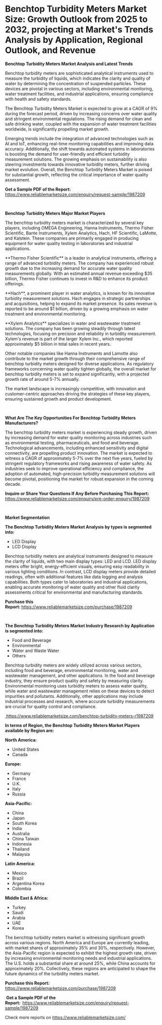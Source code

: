 <p><h1>Benchtop Turbidity Meters Market Size: Growth Outlook from 2025 to 2032, projecting at Market's Trends Analysis by Application, Regional Outlook, and Revenue</h1></p><p><strong>Benchtop Turbidity Meters Market Analysis and Latest Trends</strong></p>
<p><p>Benchtop turbidity meters are sophisticated analytical instruments used to measure the turbidity of liquids, which indicates the clarity and quality of water by determining the concentration of suspended particles. These devices are pivotal in various sectors, including environmental monitoring, water treatment facilities, and industrial applications, ensuring compliance with health and safety standards.</p><p>The Benchtop Turbidity Meters Market is expected to grow at a CAGR of 9% during the forecast period, driven by increasing concerns over water quality and stringent environmental regulations. The rising demand for clean and safe drinking water, coupled with the expansion of water treatment facilities worldwide, is significantly propelling market growth. </p><p>Emerging trends include the integration of advanced technologies such as AI and IoT, enhancing real-time monitoring capabilities and improving data accuracy. Additionally, the shift towards automated systems in laboratories is boosting the demand for user-friendly and efficient turbidity measurement solutions. The growing emphasis on sustainability is also steering investments towards innovative turbidity meters, further driving market evolution. Overall, the Benchtop Turbidity Meters Market is poised for substantial growth, reflecting the critical importance of water quality assessment.</p></p>
<p><strong>Get a Sample PDF of the Report:&nbsp;</strong> <a href="https://www.reliablemarketsize.com/enquiry/request-sample/1987209?utm_campaign=2333&utm_medium=2&utm_source=Github&utm_content=ia&utm_term=02032025&utm_id=benchtop-turbidity-meters">https://www.reliablemarketsize.com/enquiry/request-sample/1987209</a></p>
<p>&nbsp;</p>
<p><strong>Benchtop Turbidity Meters Major Market Players</strong></p>
<p><p>The benchtop turbidity meters market is characterized by several key players, including OMEGA Engineering, Hanna Instruments, Thermo Fisher Scientific, Bante Instruments, Xylem Analytics, Hach, HF Scientific, LaMotte, and Kalstein. These companies are primarily engaged in producing equipment for water quality testing in laboratories and industrial applications.</p><p>**Thermo Fisher Scientific** is a leader in analytical instruments, offering a range of advanced turbidity meters. The company has experienced robust growth due to the increasing demand for accurate water quality measurements globally. With an estimated annual revenue exceeding $35 billion, Thermo Fisher continues to invest in R&D to enhance its product offerings.</p><p>**Hach**, a prominent player in water analytics, is known for its innovative turbidity measurement solutions. Hach engages in strategic partnerships and acquisitions, helping to expand its market presence. Its sales revenue is reported to be around $1 billion, driven by a growing emphasis on water treatment and environmental monitoring.</p><p>**Xylem Analytics** specializes in water and wastewater treatment solutions. The company has been growing steadily through latest technologies, focusing on precision and reliability in turbidity measurement. Xylem's revenue is part of the larger Xylem Inc., which reported approximately $5 billion in total sales in recent years.</p><p>Other notable companies like Hanna Instruments and Lamotte also contribute to the market growth through their comprehensive range of benchtop turbidity meters designed for diverse applications. As regulatory frameworks concerning water quality tighten globally, the overall market for benchtop turbidity meters is set to expand significantly, with a projected growth rate of around 5-7% annually.</p><p>The market landscape is increasingly competitive, with innovation and customer-centric approaches driving the strategies of these key players, ensuring sustained growth and product development.</p></p>
<p>&nbsp;</p>
<p><strong>What Are The Key Opportunities For Benchtop Turbidity Meters Manufacturers?</strong></p>
<p><p>The benchtop turbidity meters market is experiencing steady growth, driven by increasing demand for water quality monitoring across industries such as environmental testing, pharmaceuticals, and food and beverage. Technological advancements, including enhanced sensitivity and digital connectivity, are propelling product innovation. The market is expected to witness a CAGR of approximately 5-7% over the next five years, fueled by stringent regulatory frameworks and rising awareness of water safety. As industries seek to improve operational efficiency and compliance, the adoption of automated, high-precision turbidity measurement solutions will become pivotal, positioning the market for robust expansion in the coming decade.</p></p>
<p><strong>Inquire or Share Your Questions If Any Before Purchasing This Report:</strong> <a href="https://www.reliablemarketsize.com/enquiry/pre-order-enquiry/1987209?utm_campaign=2333&utm_medium=2&utm_source=Github&utm_content=ia&utm_term=02032025&utm_id=benchtop-turbidity-meters">https://www.reliablemarketsize.com/enquiry/pre-order-enquiry/1987209</a></p>
<p>&nbsp;</p>
<p><strong>Market Segmentation</strong></p>
<p><strong>The Benchtop Turbidity Meters Market Analysis by types is segmented into:</strong></p>
<p><ul><li>LED Display</li><li>LCD Display</li></ul></p>
<p><p>Benchtop turbidity meters are analytical instruments designed to measure the clarity of liquids, with two main display types: LED and LCD. LED display meters offer bright, energy-efficient visuals, ensuring easy readability in various lighting conditions. In contrast, LCD display meters provide detailed readings, often with additional features like data logging and analysis capabilities. Both types cater to laboratories and industrial applications, enabling accurate monitoring of water quality and other fluid clarity assessments critical for environmental and manufacturing standards.</p></p>
<p><strong>Purchase this Report:&nbsp;</strong><a href="https://www.reliablemarketsize.com/purchase/1987209?utm_campaign=2333&utm_medium=2&utm_source=Github&utm_content=ia&utm_term=02032025&utm_id=benchtop-turbidity-meters">https://www.reliablemarketsize.com/purchase/1987209</a></p>
<p>&nbsp;</p>
<p><strong>The Benchtop Turbidity Meters Market Industry Research by Application is segmented into:</strong></p>
<p><ul><li>Food and Beverage</li><li>Environmental</li><li>Water and Waste Water</li><li>Others</li></ul></p>
<p><p>Benchtop turbidity meters are widely utilized across various sectors, including food and beverage, environmental monitoring, water and wastewater management, and other applications. In the food and beverage industry, they ensure product quality and safety by measuring clarity. Environmental monitoring uses turbidity meters to assess water quality, while water and wastewater management relies on these devices to detect impurities and pollutants. Additionally, other applications may include industrial processes and research, where accurate turbidity measurements are crucial for quality control and compliance.</p></p>
<p><a href="https://www.reliablemarketsize.com/benchtop-turbidity-meters-r1987209?utm_campaign=2333&utm_medium=2&utm_source=Github&utm_content=ia&utm_term=02032025&utm_id=benchtop-turbidity-meters">&nbsp;https://www.reliablemarketsize.com/benchtop-turbidity-meters-r1987209</a></p>
<p><strong>In terms of Region, the Benchtop Turbidity Meters Market Players available by Region are:</strong></p>
<p>
    <p> <strong> North America: </strong>
        <ul>
            <li>United States</li>
            <li>Canada</li>
        </ul>
        </p> 
    <p> <strong> Europe: </strong>
        <ul>
            <li>Germany</li>
            <li>France</li>
            <li>U.K.</li>
            <li>Italy</li>
            <li>Russia</li>
        </ul>
        </p> 
    <p> <strong> Asia-Pacific: </strong>
        <ul>
            <li>China</li>
            <li>Japan</li>
            <li>South Korea</li>
            <li>India</li>
            <li>Australia</li>
            <li>China Taiwan</li>
            <li>Indonesia</li>
            <li>Thailand</li>
            <li>Malaysia</li>
        </ul>
        </p> 
    <p> <strong> Latin America: </strong>
        <ul>
            <li>Mexico</li>
            <li>Brazil</li>
            <li>Argentina Korea</li>
            <li>Colombia</li>
        </ul>
        </p> 
    <p> <strong> Middle East & Africa: </strong>
        <ul>
            <li>Turkey</li>
            <li>Saudi</li>
            <li>Arabia</li>
            <li>UAE</li>
            <li>Korea</li>
        </ul>
    </p>
    </p>
<p><p>The benchtop turbidity meters market is witnessing significant growth across various regions. North America and Europe are currently leading, with market shares of approximately 35% and 30%, respectively. However, the Asia-Pacific region is expected to exhibit the highest growth rate, driven by increasing environmental monitoring needs and industrial applications. The U.S. holds a substantial share at around 25%, while China accounts for approximately 20%. Collectively, these regions are anticipated to shape the future dynamics of the turbidity meters market.</p></p>
<p><strong>Purchase this Report: </strong><a href="https://www.reliablemarketsize.com/purchase/1987209?utm_campaign=2333&utm_medium=2&utm_source=Github&utm_content=ia&utm_term=02032025&utm_id=benchtop-turbidity-meters">https://www.reliablemarketsize.com/purchase/1987209</a></p>
<p>&nbsp;<strong>Get a Sample PDF of the Report:&nbsp;&nbsp;</strong><a href="https://www.reliablemarketsize.com/enquiry/request-sample/1987209?utm_campaign=2333&utm_medium=2&utm_source=Github&utm_content=ia&utm_term=02032025&utm_id=benchtop-turbidity-meters">https://www.reliablemarketsize.com/enquiry/request-sample/1987209</a></p>
<p><strong></strong></p>
<p>Check more reports on <a href="https://www.reliablemarketsize.com/?utm_campaign=2333&utm_medium=2&utm_source=Github&utm_content=ia&utm_term=02032025&utm_id=benchtop-turbidity-meters">https://www.reliablemarketsize.com/</a></p>